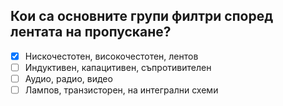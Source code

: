 ## Кои са основните групи филтри според лентата на пропускане?

<!-- Верният отговор е отбелязан с [X] -->

- [X] Нискочестотен, високочестотен, лентов
- [ ] Индуктивен, капацитивен, съпротивителен
- [ ] Аудио, радио, видео
- [ ] Лампов, транзисторен, на интегрални схеми
